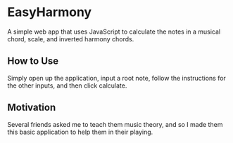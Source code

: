 # EasyHarmony

A simple web app that uses JavaScript to calculate the notes in a musical chord, scale, and inverted harmony chords.

## How to Use

Simply open up the application, input a root note, follow the instructions for the other inputs, and then click calculate.

## Motivation

Several friends asked me to teach them music theory, and so I made them this basic application to help them in their playing.
